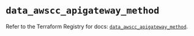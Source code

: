 # `data_awscc_apigateway_method`

Refer to the Terraform Registry for docs: [`data_awscc_apigateway_method`](https://registry.terraform.io/providers/hashicorp/awscc/0.70.0/docs/data-sources/apigateway_method).
